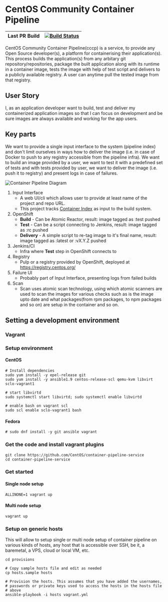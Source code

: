 # CentOS Community Container Pipeline

| Last PR Build | [![Build Status](https://ci.centos.org/view/Container/job/centos-container-pipeline-service-ci-pr/badge/icon)](https://ci.centos.org/view/Container/job/centos-container-pipeline-service-ci-pr/) |
|---------------|---------------------------------------------------------------------------------------------------------------------------------------------------------------------------------------------------|

CentOS Community Container Pipeline(cccp) is a service, to provide any Open Source developer(s), a platform for containerising their application(s). This process builds the application(s) from any arbitary git repository/repositories, package the built application along with its runtime in a container image, tests the image with help of test script and delivers to a publicly available registry. A user can anytime pull the tested image from that registry.

## User Story

I, as an application developer want to build, test and deliver my containerized application images so that I can focus on development and be sure images are always available and working for the app users.

## Key parts

We want to provide a single input interface to the system (pipeline index) and don't limit ourselves in ways how to deliver the image (i.e. in case of Docker to push to any registry accessible from the pipeline infra). We want to build an image provided by a user, we want to test it with a predefined set of tests and with tests provided by user, we want to deliver the image (i.e. push it to registry) and present logs in case of failures.

![Container Pipeline Diagram](https://docs.google.com/drawings/d/1sJfniMspEK9LI5CO9NsoSXhixbMqYNoJjPi9AKHNV-k/pub?w=960&h=720)

1. Input Interface
    * A web UI/cli which allows user to provide at least name of the project and repo URL.
    * This project tracks [Container Index](https://github.com/CentOS/container-index/blob/master/index.d) as input to the build system.
2. OpenShift
    * **Build** - Can be Atomic Reactor, result: image tagged as :test pushed
    * **Test** - Can be a script connecting to Jenkins, result: image tagged as :rc pushed
    * **Delivery** - A simple script to re-tag image to it's final name, result: image tagged as :latest or :vX.Y.Z pushed
3. Jenkins/CI
    * Infra where **Test** step in OpenShift connects to
4. Registry
    * Pulp or a registry provided by OpenShift, deployed at https://registry.centos.org/
5. Failure UI
    * Probably part of Input Interface, presenting logs from failed builds
6. Scan
    * Scan uses atomic scan technology, using which atomic scanners are used to scan the images for various checks such as is the image upto date and what packages(from rpm packages, to npm packages and so on) are setup in the container and so on.

## Setting a development environment

### Vagrant

### Setup environment

#### CentOS
```
# Install dependencies
sudo yum install -y epel-release git
sudo yum install -y ansible1.9 centos-release-scl qemu-kvm libvirt sclo-vagrant1

# start libvirtd
sudo systemctl start libvirtd; sudo systemctl enable libvirtd

# enable bash on vagrant scl
sudo scl enable sclo-vagrant1 bash
```

#### Fedora
```
# sudo dnf install -y git ansible vagrant
```

### Get the code and install vagrant plugins

```
git clone https://github.com/CentOS/container-pipeline-service
cd container-pipeline-service
```

### Get started

#### Single node setup

```
ALLINONE=1 vagrant up
```

#### Multi node setup

```
vagrant up
```

### Setup on generic hosts

This will allow to setup single or multi node setup of container pipeline
on various kinds of hosts, any host that is accessible over SSH, be it, a
baremetal, a VPS, cloud or local VM, etc.

```
cd provisions

# Copy sample hosts file and edit as needed
cp hosts.sample hosts

# Provision the hosts. This assumes that you have added the usernames,
# passwords or private keys used to access the hosts in the hosts file
# above
ansible-playbook -i hosts vagrant.yml
```
